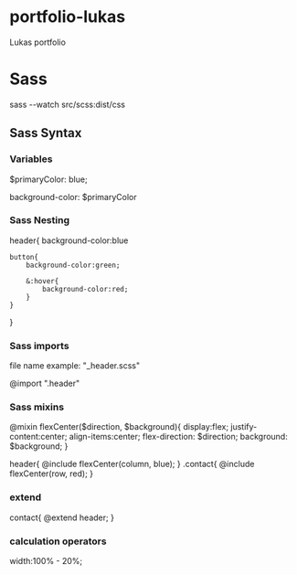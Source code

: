 # portfolio-lukas
Lukas portfolio


# Sass
<!-- live watch scss to css-->
sass --watch src/scss:dist/css

## Sass Syntax
### Variables
$primaryColor: blue;

<!-- background-color:blue -->
background-color: $primaryColor

### Sass Nesting
header{
    background-color:blue

    button{
        background-color:green;
        
        &:hover{
            background-color:red;
        }
    }
}

### Sass imports
file name example: "_header.scss"

<!-- import file -->
@import ".header"

### Sass mixins
<!-- mixins with parameters -->
@mixin flexCenter($direction, $background){
    display:flex;
    justify-content:center;
    align-items:center;
    flex-direction: $direction;
    background: $background;
}
<!-- call the mixin -->
header{
    @include flexCenter(column, blue);
}
.contact{
    @include flexCenter(row, red); 
}

### extend
<!-- contact inherit exactly the same as header -->
contact{
    @extend header;
}

### calculation operators
<!-- + - / * -->
width:100% - 20%;


